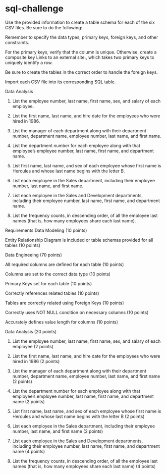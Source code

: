 # sql-challenge
Use the provided information to create a table schema for each of the six CSV files. Be sure to do the following:

Remember to specify the data types, primary keys, foreign keys, and other constraints.

For the primary keys, verify that the column is unique. Otherwise, create a composite key Links to an external site., which takes two primary keys to uniquely identify a row.

Be sure to create the tables in the correct order to handle the foreign keys.

Import each CSV file into its corresponding SQL table.

Data Analysis
1. List the employee number, last name, first name, sex, and salary of each employee.

2. List the first name, last name, and hire date for the employees who were hired in 1986.

3. List the manager of each department along with their department number, department name, employee number, last name, and first name.

4. List the department number for each employee along with that employee’s employee number, last name, first name, and department name.

5. List first name, last name, and sex of each employee whose first name is Hercules and whose last name begins with the letter B.

6. List each employee in the Sales department, including their employee number, last name, and first name.

7. List each employee in the Sales and Development departments, including their employee number, last name, first name, and department name.

8. List the frequency counts, in descending order, of all the employee last names (that is, how many employees share each last name).

Requirements
Data Modeling (10 points)

Entity Relationship Diagram is included or table schemas provided for all tables (10 points)

Data Engineeing (70 points)

All required columns are defined for each table (10 points)

Columns are set to the correct data type (10 points)

Primary Keys set for each table (10 points)

Correctly references related tables (10 points)

Tables are correctly related using Foreign Keys (10 points)

Correctly uses NOT NULL condition on necessary columns (10 points)

Accurately defines value length for columns (10 points)

Data Analysis (20 points)

1. List the employee number, last name, first name, sex, and salary of each employee (2 points)

2. List the first name, last name, and hire date for the employees who were hired in 1986 (2 points)

3. List the manager of each department along with their department number, department name, employee number, last name, and first name (2 points)

4. List the department number for each employee along with that employee’s employee number, last name, first name, and department name (2 points)

5. List first name, last name, and sex of each employee whose first name is Hercules and whose last name begins with the letter B (2 points)

6. List each employee in the Sales department, including their employee number, last name, and first name (2 points)

7. List each employee in the Sales and Development departments, including their employee number, last name, first name, and department name (4 points)

8. List the frequency counts, in descending order, of all the employee last names (that is, how many employees share each last name) (4 points)

